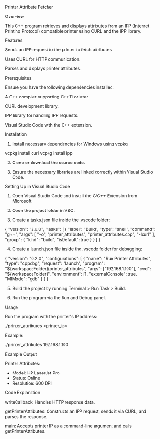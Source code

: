 Printer Attribute Fetcher

Overview

This C++ program retrieves and displays attributes from an IPP (Internet Printing Protocol) compatible printer using CURL and the IPP library.

Features

Sends an IPP request to the printer to fetch attributes.

Uses CURL for HTTP communication.

Parses and displays printer attributes.


Prerequisites

Ensure you have the following dependencies installed:

A C++ compiler supporting C++11 or later.

CURL development library.

IPP library for handling IPP requests.

Visual Studio Code with the C++ extension.


Installation

1. Install necessary dependencies for Windows using vcpkg:

vcpkg install curl
vcpkg install ipp


2. Clone or download the source code.


3. Ensure the necessary libraries are linked correctly within Visual Studio Code.



Setting Up in Visual Studio Code

1. Open Visual Studio Code and install the C/C++ Extension from Microsoft.


2. Open the project folder in VSC.


3. Create a tasks.json file inside the .vscode folder:

{
    "version": "2.0.0",
    "tasks": [
        {
            "label": "Build",
            "type": "shell",
            "command": "g++",
            "args": [
                "-o", "printer_attributes",
                "printer_attributes.cpp",
                "-lcurl"
            ],
            "group": {
                "kind": "build",
                "isDefault": true
            }
        }
    ]
}


4. Create a launch.json file inside the .vscode folder for debugging:

{
    "version": "0.2.0",
    "configurations": [
        {
            "name": "Run Printer Attributes",
            "type": "cppdbg",
            "request": "launch",
            "program": "${workspaceFolder}/printer_attributes",
            "args": ["192.168.1.100"],
            "cwd": "${workspaceFolder}",
            "environment": [],
            "externalConsole": true,
            "MIMode": "gdb"
        }
    ]
}


5. Build the project by running Terminal > Run Task > Build.


6. Run the program via the Run and Debug panel.



Usage

Run the program with the printer's IP address:

./printer_attributes <printer_ip>

Example:

./printer_attributes 192.168.1.100

Example Output

Printer Attributes:
- Model: HP LaserJet Pro
- Status: Online
- Resolution: 600 DPI

Code Explanation

writeCallback: Handles HTTP response data.

getPrinterAttributes: Constructs an IPP request, sends it via CURL, and parses the response.

main: Accepts printer IP as a command-line argument and calls getPrinterAttributes.




